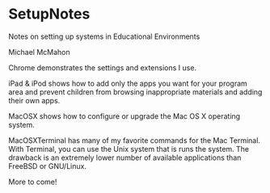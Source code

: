 # SetupNotes
Notes on setting up systems in Educational Environments

Michael McMahon

Chrome demonstrates the settings and extensions I use.

iPad & iPod shows how to add only the apps you want for your program area and prevent children from browsing inappropriate materials and adding their own apps.

MacOSX shows how to configure or upgrade the Mac OS X operating system.

MacOSXTerminal has many of my favorite commands for the Mac Terminal.  With Terminal, you can use the Unix system that is runs the system.  The drawback is an extremely lower number of available applications than FreeBSD or GNU/Linux.

More to come!
